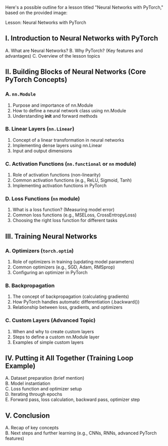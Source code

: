 
Here's a possible outline for a lesson titled "Neural Networks with PyTorch," based on the provided image:

Lesson: Neural Networks with PyTorch

## I. Introduction to Neural Networks with PyTorch
A. What are Neural Networks?
B. Why PyTorch? (Key features and advantages)
C. Overview of the lesson topics

## II. Building Blocks of Neural Networks (Core PyTorch Concepts)
### A. `nn.Module`
1. Purpose and importance of nn.Module
2. How to define a neural network class using nn.Module
3. Understanding __init__ and forward methods
### B. Linear Layers (`nn.Linear`)
1. Concept of a linear transformation in neural networks
2. Implementing dense layers using nn.Linear
3. Input and output dimensions
### C. Activation Functions (`nn.functional` or `nn` module)
1. Role of activation functions (non-linearity)
2. Common activation functions (e.g., ReLU, Sigmoid, Tanh)
3. Implementing activation functions in PyTorch
### D. Loss Functions (`nn` module)
1. What is a loss function? (Measuring model error)
2. Common loss functions (e.g., MSELoss, CrossEntropyLoss)
3. Choosing the right loss function for different tasks

## III. Training Neural Networks
### A. Optimizers (`torch.optim`)
1. Role of optimizers in training (updating model parameters)
2. Common optimizers (e.g., SGD, Adam, RMSprop)
3. Configuring an optimizer in PyTorch
### B. Backpropagation
1. The concept of backpropagation (calculating gradients)
2. How PyTorch handles automatic differentiation (.backward())
3. Relationship between loss, gradients, and optimizers
### C. Custom Layers (Advanced Topic)
1. When and why to create custom layers
2. Steps to define a custom nn.Module layer
3. Examples of simple custom layers

## IV. Putting it All Together (Training Loop Example)
A. Dataset preparation (brief mention)\
B. Model instantiation\
C. Loss function and optimizer setup\
D. Iterating through epochs\
E. Forward pass, loss calculation, backward pass, optimizer step

## V. Conclusion
A. Recap of key concepts\
B. Next steps and further learning (e.g., CNNs, RNNs, advanced PyTorch features)







